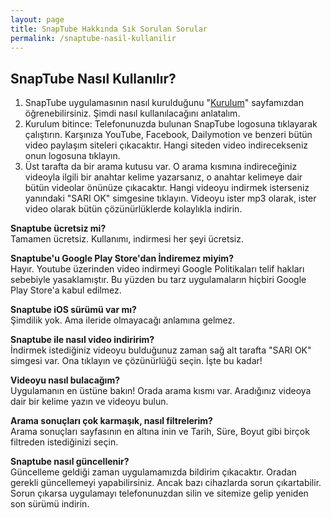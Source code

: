 ```yaml
---
layout: page
title: SnapTube Hakkında Sık Sorulan Sorular
permalink: /snaptube-nasil-kullanilir
---
```


  <script async src="//pagead2.googlesyndication.com/pagead/js/adsbygoogle.js"></script>
<!-- KingBaglanti -->
<ins class="adsbygoogle"
     style="display:block"
     data-ad-client="ca-pub-7942429830883405"
     data-ad-slot="4590880399"
     data-ad-format="link"></ins>
<script>
(adsbygoogle = window.adsbygoogle || []).push({});
</script>
<h2>SnapTube Nasıl Kullanılır?</h2>
<ol>
<li>SnapTube uygulamasının nasıl kurulduğunu "<a target="_blank" href="http://www.snaptubeindir.com/snaptube-apk-indir">Kurulum</a>" sayfamızdan öğrenebilirsiniz. Şimdi nasıl kullanılacağını anlatalım.</li>
<li>Kurulum bitince: Telefonunuzda bulunan SnapTube logosuna tıklayarak çalıştırın. Karşınıza YouTube, Facebook, Dailymotion ve benzeri bütün video paylaşım siteleri çıkacaktır. Hangi siteden video indirecekseniz onun logosuna tıklayın.</li>
<li>Üst tarafta da bir arama kutusu var. O arama kısmına indireceğiniz videoyla ilgili bir anahtar kelime yazarsanız, o anahtar kelimeye dair bütün videolar önünüze çıkacaktır. Hangi videoyu indirmek isterseniz yanındaki "SARI OK" simgesine tıklayın. Videoyu ister mp3 olarak, ister video olarak bütün çözünürlüklerde kolaylıkla indirin.</li>
</ol>

<strong>Snaptube ücretsiz mi?</strong><br />
Tamamen ücretsiz. Kullanımı, indirmesi her şeyi ücretsiz.

<strong>Snaptube'u Google Play Store'dan İndiremez miyim?</strong><br />
Hayır. Youtube üzerinden video indirmeyi Google Politikaları telif hakları sebebiyle yasaklamıştır. Bu yüzden bu tarz uygulamaların hiçbiri Google Play Store'a kabul edilmez.

<strong>Snaptube iOS sürümü var mı?</strong><br />
Şimdilik yok. Ama ileride olmayacağı anlamına gelmez.

<strong>Snaptube ile nasıl video indiririm?</strong><br />
İndirmek istediğiniz videoyu bulduğunuz zaman sağ alt tarafta "SARI OK" simgesi var. Ona tıklayın ve çözünürlüğü seçin. İşte bu kadar!

<strong>Videoyu nasıl bulacağım?</strong><br />
Uygulamanın en üstüne bakın! Orada arama kısmı var. Aradığınız videoya dair bir kelime yazın ve videoyu bulun.

<strong>Arama sonuçları çok karmaşık, nasıl filtrelerim?</strong><br />
Arama sonuçları sayfasının en altına inin ve Tarih, Süre, Boyut gibi birçok filtreden istediğinizi seçin.

<strong>Snaptube nasıl güncellenir?</strong><br />
Güncelleme geldiği zaman uygulamamızda bildirim çıkacaktır. Oradan gerekli güncellemeyi yapabilirsiniz. Ancak bazı cihazlarda sorun çıkartabilir. Sorun çıkarsa uygulamayı telefonunuzdan silin ve sitemize gelip yeniden son sürümü indirin.
